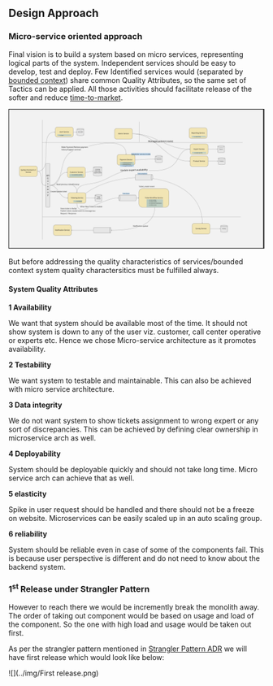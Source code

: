 ## Design Approach

### Micro-service oriented approach

Final vision is to build a system based on micro services, representing logical parts of the system. Independent services should be easy to develop, test and deploy. Few Identified services would (separated by [bounded context](https://en.wikipedia.org/wiki/Domain-driven_design#Bounded_context)) share common Quality Attributes, so the same set of Tactics can be applied. All those activities should facilitate release of the softer and reduce [time-to-market](https://en.wikipedia.org/wiki/Time_to_market).

![](../img/FinalUServiceArch.png)

But before addressing the quality characteristics of services/bounded context system quality charactersitics must be fulfilled always.

#### System Quality Attributes
**1 Availability**

We want that system should be available most of the time. It should not show system is down to any of the user viz. customer, call center operative or experts etc. Hence we chose Micro-service architecture as it promotes availability.

**2 Testability**

We want system to testable and maintainable. This can also be achieved with micro service architecture.

**3 Data integrity**

We do not want system to show tickets assignment to wrong expert or any sort of discrepancies. This can be achieved by defining clear ownership in microservice arch as well.

**4 Deployability**

System should be deployable quickly and should not take long time. Micro service arch can achieve that as well. 

**5 elasticity**

Spike in user request should be handled and there should not be a freeze on website. Microservices can be easily scaled up in an auto scaling group.

**6 reliability**

System should be reliable even in case of some of the components fail. This is because user perspective is different and do not need to know about the backend system.


### 1<sup>st</sup> Release under Strangler Pattern

However to reach there we would be incremently break the monolith away. The order of taking out component would be based on usage and load of the component. So the one with high load and usage would be taken out first.

As per the strangler pattern mentioned in [Strangler Pattern ADR](https://github.com/bhalgat20/ArchitectureKatas2021/blob/main/2.ADRs/StranglerPattern.md) we will have first release which would look like below:

![](../img/First release.png)